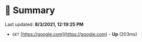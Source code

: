 # 📖 Summary
Last updated: **8/3/2021, 12:19:25 PM**

- `GET` [https://google.com](https://google.com) - **Up** (203ms)
